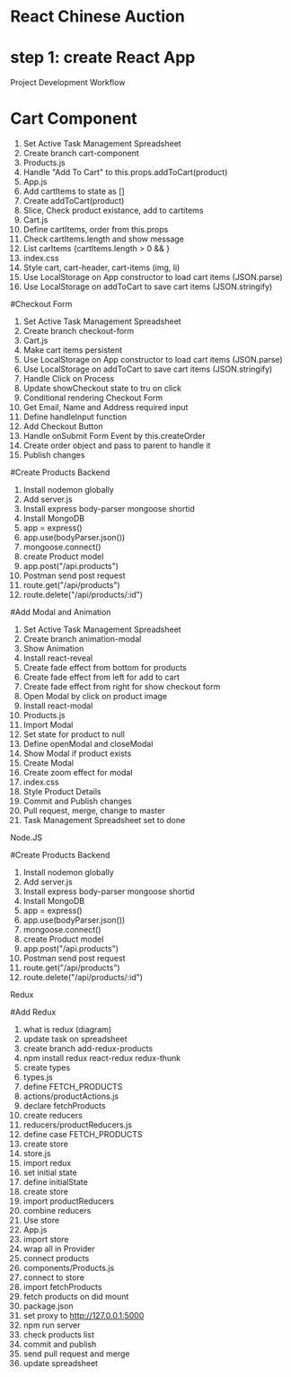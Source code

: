 # React Chinese Auction

# step 1: create React App

Project Development Workflow



# Cart Component
1. Set Active Task Management Spreadsheet
2. Create branch cart-component
3. Products.js
4. Handle "Add To Cart" to this.props.addToCart(product)
5. App.js
6. Add cartItems to state as []
7. Create addToCart(product)
8. Slice, Check product existance, add to cartitems
9. Cart.js
10. Define cartItems, order from this.props
11. Check cartItems.length and show message
12. List carItems {cartItems.length > 0 && }
13. index.css
14. Style cart, cart-header, cart-items (img, li)
15. Use LocalStorage on App constructor to load cart items (JSON.parse)
16. Use LocalStorage on addToCart to save cart items (JSON.stringify)

#Checkout Form
1. Set Active Task Management Spreadsheet
2. Create branch checkout-form
3. Cart.js
4. Make cart items persistent
5. Use LocalStorage on App constructor to load cart items (JSON.parse)
6. Use LocalStorage on addToCart to save cart items (JSON.stringify)
7. Handle Click on Process
8. Update showCheckout state to tru on click
9. Conditional rendering Checkout Form
10. Get Email, Name and Address required input
11. Define handleInput function
12. Add Checkout Button
13. Handle onSubmit Form Event by this.createOrder
14. Create order object and pass to parent to handle it
15. Publish changes

#Create Products Backend
1. Install nodemon globally
2. Add server.js
3. Install express body-parser mongoose shortid
4. Install MongoDB
5. app = express()
6. app.use(bodyParser.json())
7. mongoose.connect()
8. create Product model
9. app.post("/api.products")
10. Postman send post request
11. route.get("/api/products")
12. route.delete("/api/products/:id")

#Add Modal and Animation
1. Set Active Task Management Spreadsheet
2. Create branch animation-modal
3. Show Animation
4. Install react-reveal
5. Create fade effect from bottom for products
6. Create fade effect from left for add to cart
7. Create fade effect from right for show checkout form
8. Open Modal by click on product image
9. Install react-modal
10. Products.js
11. Import Modal
12. Set state for product to null
13. Define openModal and closeModal
14. Show Modal if product exists
15. Create Modal
16. Create zoom effect for modal
17. index.css
18. Style Product Details
19. Commit and Publish changes
20. Pull request, merge, change to master
21. Task Management Spreadsheet set to done

Node.JS

#Create Products Backend
1.  Install nodemon globally
2. Add server.js
3. Install express body-parser mongoose shortid
4. Install MongoDB
5. app = express()
6. app.use(bodyParser.json())
7. mongoose.connect()
8. create Product model
9. app.post("/api.products")
10. Postman send post request
11. route.get("/api/products")
12. route.delete("/api/products/:id")

Redux

#Add Redux
1. what is redux (diagram)
2. update task on spreadsheet
3. create branch add-redux-products
4. npm install redux react-redux redux-thunk
5. create types
6. types.js
7. define FETCH_PRODUCTS
8. actions/productActions.js
9. declare fetchProducts
10. create reducers
11. reducers/productReducers.js
12. define case FETCH_PRODUCTS
13. create store
14. store.js
15. import redux
16. set initial state
17. define initialState
18. create store
19. import productReducers
20. combine reducers
21. Use store
22. App.js
23. import store
24. wrap all in Provider
25. connect products
26. components/Products.js
27. connect to store
28. import fetchProducts
29. fetch products on did mount
30. package.json
31. set proxy to http://127.0.0.1:5000
32. npm run server
33. check products list
34. commit and publish
35. send pull request and merge
36. update spreadsheet
